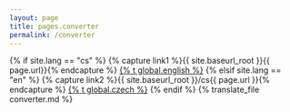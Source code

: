 ```yaml
---
layout: page
title: pages.converter
permalink: /converter
---
```

{% if site.lang == "cs" %}
  {% capture link1 %}{{ site.baseurl_root }}{{ page.url}}{% endcapture %}
  <a href="{{ link1 }}" >{% t global.english %}</a>
{% elsif site.lang == "en" %}
  {% capture link2 %}{{ site.baseurl_root }}/cs{{ page.url  }}{% endcapture %}
  <a href="{{ link2 }}" >{% t global.czech %}</a>
{% endif %}
{% translate_file converter.md %}

